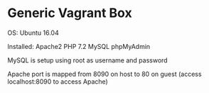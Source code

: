 # Generic Vagrant Box

OS: Ubuntu 16.04

Installed:
Apache2
PHP 7.2
MySQL
phpMyAdmin

MySQL is setup using root as username and password

Apache port is mapped from 8090 on host to 80 on guest (access localhost:8090 to access Apache)
